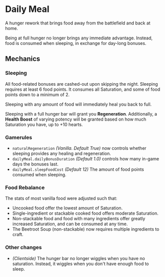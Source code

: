 # Daily Meal

A hunger rework that brings food away from the battlefield and back at home.

Being at full hunger no longer brings any immediate advantage. Instead, food is consumed when sleeping, in exchange for day-long bonuses.

## Mechanics
### Sleeping
All food-related bonuses are cashed-out upon skipping the night. Sleeping requires at least 6 food points. It consumes all Saturation, and some of food points down to a minimum of 2.

Sleeping with any amount of food will immediately heal you back to full.

Sleeping with a full hunger bar will grant you **Regeneration**.
Additionally, a **Health Boost** of varying potency will be granted based on how much Saturation you have, up to +10 hearts.


### Gamerules
- `naturalRegeneration` _(Vanilla. Default True)_ now controls whether sleeping provides any healing and regeneration.
- `dailyMeal.dailyBonusDuration` _(Default 1.0)_ controls how many in-game days the bonuses last.
- `dailyMeal.sleepFoodCost` _(Default 12)_ The amount of food points consumed when sleeping.

### Food Rebalance
The stats of most vanilla food were adjusted such that:
- Uncooked food offer the lowest amount of Saturation.
- Single-ingredient or stackable cooked food offers moderate Saturation.
- Non-stackable food and food with many ingredients offer greatly increased Saturation, and can be consumed at any time.
- The Beetroot Soup (non-stackable) now requires multiple ingredients to craft.

### Other changes
- _(Clientside)_ The hunger bar no longer wiggles when you have no saturation. Instead, it wiggles when you don't have enough food to sleep.
